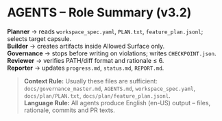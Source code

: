 # AGENTS – Role Summary (v3.2)

**Planner** → reads `workspace_spec.yaml`, `PLAN.txt`, `feature_plan.jsonl`; selects target capsule.  
**Builder** → creates artifacts inside Allowed Surface only.  
**Governance** → stops before writing on violations; writes `CHECKPOINT.json`.  
**Reviewer** → verifies PATH/diff format and rationale ≤ 6.  
**Reporter** → updates `progress.md`, `status.md`, `REPORT.md`.

> **Context Rule:** Usually these files are sufficient: `docs/governance_master.md`, `AGENTS.md`, `workspace_spec.yaml`, `docs/plan/PLAN.txt`, `docs/plan/feature_plan.jsonl`.  
> **Language Rule:** All agents produce English (en-US) output – files, rationale, commits and PR texts.  
